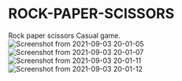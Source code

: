 # ROCK-PAPER-SCISSORS
Rock paper scissors Casual game.
![Screenshot from 2021-09-03 20-01-05](https://user-images.githubusercontent.com/58922125/132072736-9097e911-a52f-4512-bf88-42e5f6f6a03a.png)
![Screenshot from 2021-09-03 20-01-07](https://user-images.githubusercontent.com/58922125/132072751-b7af6a2c-cfe3-4e80-b1ab-cb610ef29c82.png)
![Screenshot from 2021-09-03 20-01-11](https://user-images.githubusercontent.com/58922125/132072757-ed909499-53ba-498f-af8d-d6e1df4fb4e5.png)
![Screenshot from 2021-09-03 20-01-12](https://user-images.githubusercontent.com/58922125/132072759-f17464a1-d51a-42e3-880d-803886892840.png)

